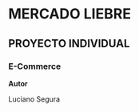<h1>MERCADO LIEBRE</h1>
<h2>PROYECTO INDIVIDUAL</h2>
<h3>E-Commerce</h3>

<p><p><b>Autor</b></p>
<p> Luciano Segura </p>
